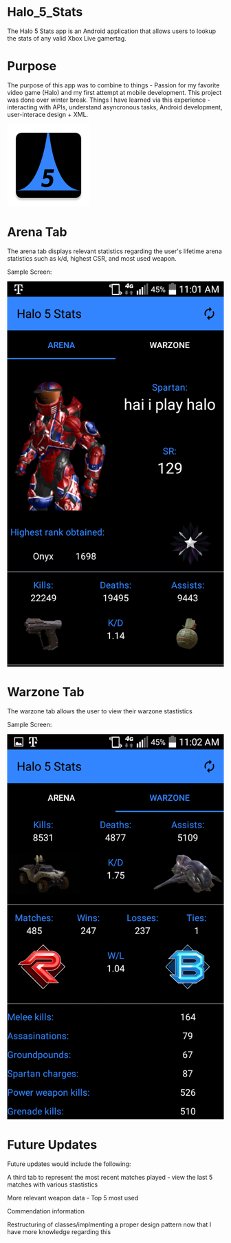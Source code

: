 # Halo_5_Stats
 The Halo 5 Stats app is an Android application that allows users to lookup the stats of any valid Xbox Live gamertag. 
 
# Purpose 
The purpose of this app was to combine to things - Passion for my favorite video game (Halo) and my first attempt at mobile development. This project was done over winter break. Things I have learned via this experience - 
interacting with APIs, understand asyncronous tasks, Android development, user-interace design + XML.
 
![Icon](https://github.com/AnkushSarow/Halo_5_Stats/blob/master/ic_launcher.png)


# Arena Tab
The arena tab displays relevant statistics regarding the user's lifetime arena statistics such as k/d, highest CSR, and most used weapon.

Sample Screen:

![Arena tab](https://github.com/AnkushSarow/Halo_5_Stats/blob/master/arenascreen.png)


# Warzone Tab
The warzone tab allows the user to view their warzone stastistics 

Sample Screen:

![Warzone tab](https://github.com/AnkushSarow/Halo_5_Stats/blob/master/warzonescreen.png)


# Future Updates
Future updates would include the following:

A third tab to represent the most recent matches played - view the last 5 matches with various stastistics 

More relevant weapon data - Top 5 most used 

Commendation information

Restructuring of classes/implmenting a proper design pattern now that I have more knowledge regarding this 


